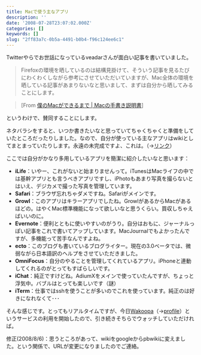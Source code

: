 ```yaml
---
title: Macで使う主なアプリ
description: ''
date: '2008-07-28T23:07:02.000Z'
categories: []
keywords: []
slug: "2ff83a7c-0b5a-4491-b0b4-f96c124ee6c1"
---
```

Twitterやらでお世話になっているveadarさんが面白い記事を書いていました。

> Firefoxの環境を晒しているのは結構見掛けて、そういう記事を見るたびにわくわくしながら参考にさせていただいていますが、Mac全体の環境を晒している記事があまりないなと思いまして、まずは自分から晒してみることにします。

> \[From [僕のMacができるまで | Macの手書き説明書](http://veadardiary.blog29.fc2.com/blog-entry-1694.html)\]

というわけで、賛同することにします。

ネタバラシをすると、いつか書きたいなと思っていてちゃくちゃくと準備をしていたところだったりしました。なので、自分が使っている主なアプリはwikiとしてまとまっていたりします。永遠の未完成ですよ、これは。（→[リンク](http://qlijp.pbwiki.com/%E3%82%A4%E3%83%B3%E3%82%B9%E3%83%88%E3%83%BC%E3%83%AB%E3%81%99%E3%82%8B%E3%82%A2%E3%83%97%E3%83%AA:Mac%E7%B7%A8)）

ここでは自分がかなり多用しているアプリを簡潔に紹介したいなと思います：

*   **iLife**：いやー、これがないと始まりませんって。iTunesはMacライフの中では基幹アプリとも言うべきアプリですし、iPhotoもあまり写真を撮らないとはいえ、デジカメで撮った写真を管理しています。
*   **Safari**：ブラウザ忘れちゃダメですね。Safariがメインです。
*   **Growl**：このアプリはキラーアプリでしたね。GrowlがあるからMacがあるほどの。はやくMac標準機能になって欲しいなと思うくらい。買収しちゃえばいいのに。
*   **Evernote**：便利とともに使いやすいのがうり。自分はおもに、ジャーナルっぽい記事をこれで書いてアップしています。MacJournalでもよかったんですが、多機能って苦手なんですよね。
*   **ecto**：このブログも書いているブログライター。現在の3.0ベータでは、微弱ながら日本語訳のヘルプをさせていただきました。
*   **OmniFocus**：自分のやることを管理してくれているアプリ。iPhoneと連動してくれるのがとってもすばらしいです。
*   **iChat**：純正ですけどね。AdiumXをメインで使っていたんですが、ちょっと浮気中。バブルはとっても楽しいです（謎）
*   **iTerm**：仕事ではsshを使うことが多いのでこれを使っています。純正のは好きになれなくて･･･

そんな感じです。とってもリアルタイムですが、今日[Wakoopa](http://wakoopa.com/)（→[profile](http://wakoopa.com/hiro)）というサービスの利用を開始したので、引き続きそちらでウォッチしていただければ。

修正(2008/8/6)：思うところがあって、wikiをgoogleからpbwikiに変えました。という関係で、URLが変更になりましたのでご連絡。